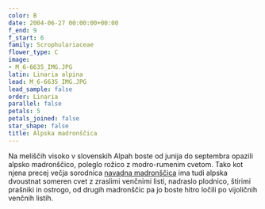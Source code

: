 ```yaml
---
color: B
date: 2004-06-27 00:00:00+00:00
f_end: 9
f_start: 6
family: Scrophulariaceae
flower_type: C
image:
- M_6-6635_IMG.JPG
latin: Linaria alpina
lead: M_6-6635_IMG.JPG
lead_sample: false
order: Linaria
parallel: false
petals: 5
petals_joined: false
star_shape: false
title: Alpska madronščica
---
```

Na meliščih visoko v slovenskih Alpah boste od junija do septembra opazili alpsko madronščico, poleglo rožico z modro-rumenim cvetom. Tako kot njena precej večja sorodnica [navadna madronščica](../linariavulgaris/) ima tudi alpska dvoustnat someren cvet z zraslimi venčnimi listi, nadraslo plodnico, štirimi prašniki in ostrogo, od drugih madronščic pa jo boste hitro ločili po vijoličnih venčnih listih.
